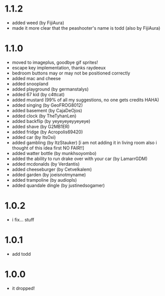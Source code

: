 # 1.1.2
- added weed (by FijiAura)
- made it more clear that the peashooter's name is todd (also by FijiAura)
# 1.1.0
- moved to imageplus, goodbye gif sprites!
- escape key implementation, thanks raydeeux
- bedroom buttons may or may not be positioned correctly
- added mac and cheese
- added snoopland
- added playground (by germanstalys)
- added 67 kid (by c4ttcat)
- added mustard (99% of all my suggestions, no one gets credits HAHA)
- added singing (by GeoFROG8012)
- added basement (by CajaDeOjos)
- added clock (by TheTyhanLen)
- added backflip (by yeyeyeyeyyeyeye)
- added shave (by G2MB1ER)
- added fridge (by Acropolis69420)
- added car (by ItsOxi)
- added gambling (by ItzStauker) [i am not adding it in living room also i thought of this idea first NO FAIR!!]
- added watter bottle (by munkhsoyombo)
- added the ability to run drake over with your car (by LamarrGDM)
- added mcdonalds (by Verdantis)
- added cheeseburger (by Cetvelkalem)
- added garden (by joeisnotmyname)
- added trampoline (by audiopls)
- added quandale dingle (by justinedsogamer)
# 1.0.2
- i fix... stuff
# 1.0.1
- add todd
# 1.0.0

- it dropped!
